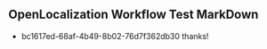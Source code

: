 ## OpenLocalization Workflow Test MarkDown
* bc1617ed-68af-4b49-8b02-76d7f362db30 thanks!

<!--HONumber=Aug16_HO1-->


